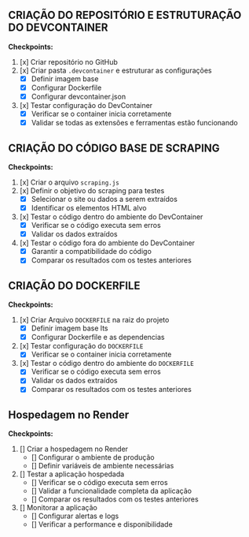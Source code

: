 ## CRIAÇÃO DO REPOSITÓRIO E ESTRUTURAÇÃO DO DEVCONTAINER

**Checkpoints:**

1. [x] Criar repositório no GitHub
2. [x] Criar pasta `.devcontainer` e estruturar as configurações
   - [x] Definir imagem base
   - [x] Configurar Dockerfile
   - [x] Configurar devcontainer.json
3. [x] Testar configuração do DevContainer
   - [x] Verificar se o container inicia corretamente
   - [x] Validar se todas as extensões e ferramentas estão funcionando

## CRIAÇÃO DO CÓDIGO BASE DE SCRAPING

**Checkpoints:**

1. [x] Criar o arquivo `scraping.js`
2. [x] Definir o objetivo do scraping para testes
   - [x] Selecionar o site ou dados a serem extraídos
   - [x] Identificar os elementos HTML alvo
3. [x] Testar o código dentro do ambiente do DevContainer
   - [x] Verificar se o código executa sem erros
   - [x] Validar os dados extraídos
4. [x] Testar o código fora do ambiente do DevContainer
   - [x] Garantir a compatibilidade do código
   - [x] Comparar os resultados com os testes anteriores

## CRIAÇÃO DO DOCKERFILE

**Checkpoints:**

1. [x] Criar Arquivo `DOCKERFILE` na raiz do projeto
   - [x] Definir imagem base lts
   - [x] Configurar Dockerfile e as dependencias
2. [x] Testar configuração do `DOCKERFILE`
   - [x] Verificar se o container inicia corretamente
3. [x] Testar o código dentro do ambiente do `DOCKERFILE`
   - [x] Verificar se o código executa sem erros
   - [x] Validar os dados extraídos
   - [x] Comparar os resultados com os testes anteriores

## Hospedagem no Render

**Checkpoints:**

1. [] Criar a hospedagem no Render
   - [] Configurar o ambiente de produção
   - [] Definir variáveis de ambiente necessárias
2. [] Testar a aplicação hospedada
   - [] Verificar se o código executa sem erros
   - [] Validar a funcionalidade completa da aplicação
   - [] Comparar os resultados com os testes anteriores
3. [] Monitorar a aplicação
   - [] Configurar alertas e logs
   - [] Verificar a performance e disponibilidade
